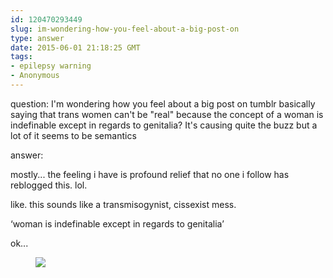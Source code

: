 ```yaml
---
id: 120470293449
slug: im-wondering-how-you-feel-about-a-big-post-on
type: answer
date: 2015-06-01 21:18:25 GMT
tags:
- epilepsy warning
- Anonymous
---
```

question: I'm wondering how you feel about a big post on tumblr basically saying that trans women can't be "real" because the concept of a woman is indefinable except in regards to genitalia? It's causing quite the buzz but a lot of it seems to be semantics

answer: <p>mostly... the feeling i have is profound relief that no one i follow has reblogged this. lol.&nbsp;</p><p>like. this sounds like a transmisogynist, cissexist mess.&nbsp;</p><p>‘woman is indefinable except in regards to genitalia’<br></p><p>ok...</p><figure class="tmblr-full" data-orig-height="225" data-orig-width="300"><img src="https://31.media.tumblr.com/5f02b92637fc7d632b2708ee5f0dea30/tumblr_inline_npab6g8W2h1rdzs46_500.gif" data-orig-height="225" data-orig-width="300"></figure>